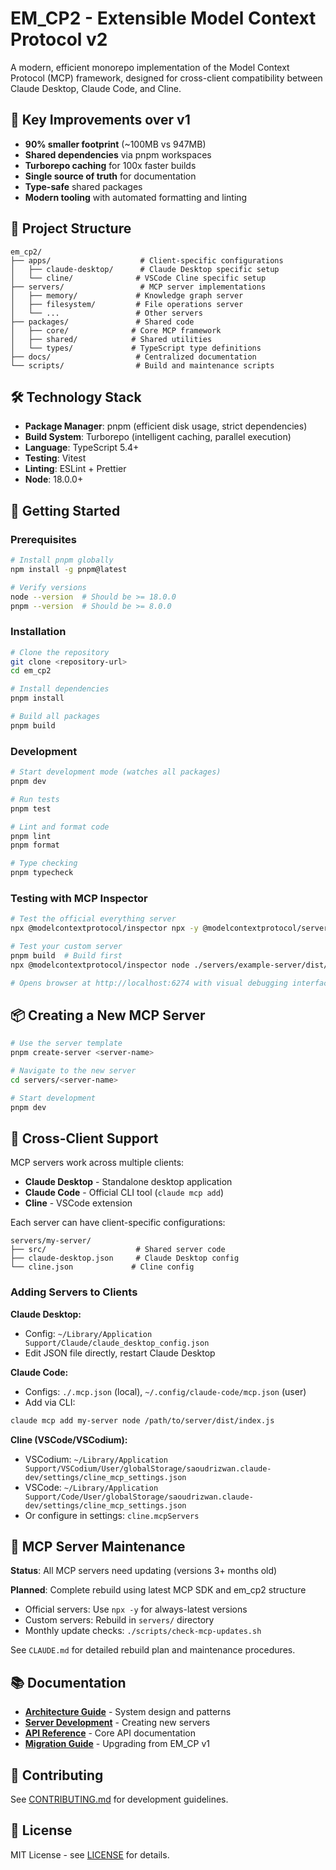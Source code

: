 # EM_CP2 - Extensible Model Context Protocol v2

A modern, efficient monorepo implementation of the Model Context Protocol (MCP) framework, designed for cross-client compatibility between Claude Desktop, Claude Code, and Cline.

## 🚀 Key Improvements over v1

- **90% smaller footprint** (~100MB vs 947MB)
- **Shared dependencies** via pnpm workspaces
- **Turborepo caching** for 100x faster builds
- **Single source of truth** for documentation
- **Type-safe** shared packages
- **Modern tooling** with automated formatting and linting

## 📁 Project Structure

```
em_cp2/
├── apps/                    # Client-specific configurations
│   ├── claude-desktop/      # Claude Desktop specific setup
│   └── cline/              # VSCode Cline specific setup
├── servers/                 # MCP server implementations
│   ├── memory/             # Knowledge graph server
│   ├── filesystem/         # File operations server
│   └── ...                 # Other servers
├── packages/               # Shared code
│   ├── core/              # Core MCP framework
│   ├── shared/            # Shared utilities
│   └── types/             # TypeScript type definitions
├── docs/                   # Centralized documentation
└── scripts/                # Build and maintenance scripts
```

## 🛠️ Technology Stack

- **Package Manager**: pnpm (efficient disk usage, strict dependencies)
- **Build System**: Turborepo (intelligent caching, parallel execution)
- **Language**: TypeScript 5.4+
- **Testing**: Vitest
- **Linting**: ESLint + Prettier
- **Node**: 18.0.0+

## 🚦 Getting Started

### Prerequisites

```bash
# Install pnpm globally
npm install -g pnpm@latest

# Verify versions
node --version  # Should be >= 18.0.0
pnpm --version  # Should be >= 8.0.0
```

### Installation

```bash
# Clone the repository
git clone <repository-url>
cd em_cp2

# Install dependencies
pnpm install

# Build all packages
pnpm build
```

### Development

```bash
# Start development mode (watches all packages)
pnpm dev

# Run tests
pnpm test

# Lint and format code
pnpm lint
pnpm format

# Type checking
pnpm typecheck
```

### Testing with MCP Inspector

```bash
# Test the official everything server
npx @modelcontextprotocol/inspector npx -y @modelcontextprotocol/server-everything stdio

# Test your custom server
pnpm build  # Build first
npx @modelcontextprotocol/inspector node ./servers/example-server/dist/index.js

# Opens browser at http://localhost:6274 with visual debugging interface
```

## 📦 Creating a New MCP Server

```bash
# Use the server template
pnpm create-server <server-name>

# Navigate to the new server
cd servers/<server-name>

# Start development
pnpm dev
```

## 🔧 Cross-Client Support

MCP servers work across multiple clients:
- **Claude Desktop** - Standalone desktop application
- **Claude Code** - Official CLI tool (`claude mcp add`)
- **Cline** - VSCode extension

Each server can have client-specific configurations:

```
servers/my-server/
├── src/                    # Shared server code
├── claude-desktop.json     # Claude Desktop config
└── cline.json             # Cline config
```

### Adding Servers to Clients

**Claude Desktop:**
- Config: `~/Library/Application Support/Claude/claude_desktop_config.json`
- Edit JSON file directly, restart Claude Desktop

**Claude Code:**
- Configs: `./.mcp.json` (local), `~/.config/claude-code/mcp.json` (user)
- Add via CLI:
```bash
claude mcp add my-server node /path/to/server/dist/index.js
```

**Cline (VSCode/VSCodium):**
- VSCodium: `~/Library/Application Support/VSCodium/User/globalStorage/saoudrizwan.claude-dev/settings/cline_mcp_settings.json`
- VSCode: `~/Library/Application Support/Code/User/globalStorage/saoudrizwan.claude-dev/settings/cline_mcp_settings.json`
- Or configure in settings: `cline.mcpServers`

## 🔄 MCP Server Maintenance

**Status**: All MCP servers need updating (versions 3+ months old)

**Planned**: Complete rebuild using latest MCP SDK and em_cp2 structure
- Official servers: Use `npx -y` for always-latest versions  
- Custom servers: Rebuild in `servers/` directory
- Monthly update checks: `./scripts/check-mcp-updates.sh`

See `CLAUDE.md` for detailed rebuild plan and maintenance procedures.

## 📚 Documentation

- **[Architecture Guide](./docs/architecture.md)** - System design and patterns
- **[Server Development](./docs/server-development.md)** - Creating new servers
- **[API Reference](./docs/api-reference.md)** - Core API documentation
- **[Migration Guide](./docs/migration-from-v1.md)** - Upgrading from EM_CP v1

## 🤝 Contributing

See [CONTRIBUTING.md](./CONTRIBUTING.md) for development guidelines.

## 📄 License

MIT License - see [LICENSE](./LICENSE) for details.